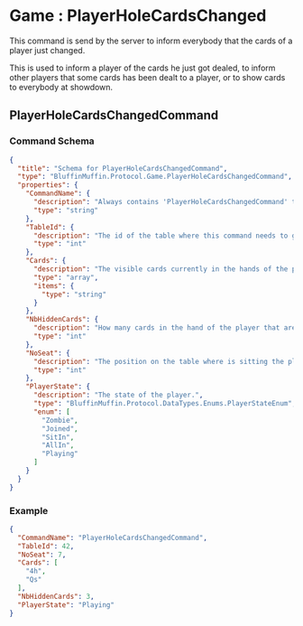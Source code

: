 # Game : PlayerHoleCardsChanged

This command is send by the server to inform everybody that the cards of a player just changed.

This is used to inform a player of the cards he just got dealed, to inform other players that some cards has been dealt to a player, or to show cards to everybody at showdown.

## PlayerHoleCardsChangedCommand

### Command Schema

```json
{
  "title": "Schema for PlayerHoleCardsChangedCommand",
  "type": "BluffinMuffin.Protocol.Game.PlayerHoleCardsChangedCommand",
  "properties": {
    "CommandName": {
      "description": "Always contains 'PlayerHoleCardsChangedCommand' to distinguish the command from others.",
      "type": "string"
    },
    "TableId": {
      "description": "The id of the table where this command needs to go",
      "type": "int"
    },
    "Cards": {
      "description": "The visible cards currently in the hands of the player",
      "type": "array",
      "items": {
        "type": "string"
      }
    },
    "NbHiddenCards": {
      "description": "How many cards in the hand of the player that are invisible",
      "type": "int"
    },
    "NoSeat": {
      "description": "The position on the table where is sitting the player with the cards.",
      "type": "int"
    },
    "PlayerState": {
      "description": "The state of the player.",
      "type": "BluffinMuffin.Protocol.DataTypes.Enums.PlayerStateEnum",
      "enum": [
        "Zombie",
        "Joined",
        "SitIn",
        "AllIn",
        "Playing"
      ]
    }
  }
}
```

### Example

```json
{
  "CommandName": "PlayerHoleCardsChangedCommand",
  "TableId": 42,
  "NoSeat": 7,
  "Cards": [
    "4h",
    "Qs"
  ],
  "NbHiddenCards": 3,
  "PlayerState": "Playing"
}
```

